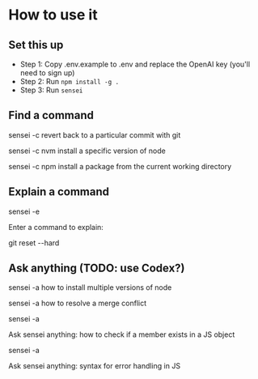 # How to use it

## Set this up

- Step 1: Copy .env.example to .env and replace the OpenAI key (you'll need to sign up)
- Step 2: Run `npm install -g .`
- Step 3: Run `sensei`

## Find a command

sensei -c revert back to a particular commit with git

sensei -c nvm install a specific version of node

sensei -c npm install a package from the current working directory

## Explain a command

sensei -e

Enter a command to explain:

git reset --hard <commit-hash>

## Ask anything (TODO: use Codex?)

sensei -a how to install multiple versions of node

sensei -a how to resolve a merge conflict

sensei -a

Ask sensei anything: how to check if a member exists in a JS object

sensei -a

Ask sensei anything: syntax for error handling in JS
